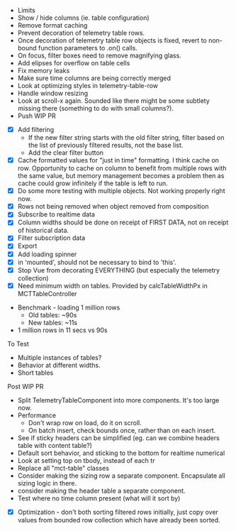 * Limits
* Show / hide columns (ie. table configuration)
* Remove format caching
* Prevent decoration of telemetry table rows.
* Once decoration of telemetry table row objects is fixed, revert to non-bound function parameters to .on() calls.
* On focus, filter boxes need to remove magnifying glass.
* Add elipses for overflow on table cells
* Fix memory leaks
* Make sure time columns are being correctly merged
* Look at optimizing styles in telemetry-table-row
* Handle window resizing
* Look at scroll-x again. Sounded like there might be some subtlety missing there (something to do with small columns?).
* Push WIP PR

* [X] Add filtering
    * If the new filter string starts with the old filter string, filter based on the list of previously filtered results, not the base list.
    * Add the clear filter button
* [X] Cache formatted values for "just in time" formatting. I think cache on row. Opportunity to cache on column to benefit from multiple rows with the same value, but memory management becomes a problem then as cache could grow infinitely if the table is left to run.
* [X] Do some more testing with multiple objects. Not working properly right now.
* [X] Rows not being removed when object removed from composition
* [X] Subscribe to realtime data
* [X] Column widths should be done on receipt of FIRST DATA, not on receipt of historical data.
* [X] Filter subscription data
* [X] Export
* [X] Add loading spinner
* [X] in 'mounted', should not be necessary to bind to 'this'.
* [X] Stop Vue from decorating EVERYTHING (but especially the telemetry collection)
* [X] Need minimum width on tables. Provided by calcTableWidthPx in MCTTableController

* Benchmark - loading 1 million rows
    - Old tables: ~90s
    - New tables: ~11s
* 1 million rows in 11 secs vs 90s

To Test
* Multiple instances of tables?
* Behavior at different widths.
* Short tables

Post WIP PR
* Split TelemetryTableComponent into more components. It's too large now.
* Performance
    * Don't wrap row on load, do it on scroll.
    * On batch insert, check bounds once, rather than on each insert.
* See if sticky headers can be simplified (eg. can we combine headers table with content table?)
* Default sort behavior, and sticking to the bottom for realtime numerical
* Look at setting top on tbody, instead of each tr
* Replace all "mct-table" classes
* Consider making the sizing row a separate component. Encapsulate all sizing logic in there.
* consider making the header table a separate component.
* Test where no time column present (what will it sort by)

* [X] Optimization - don't both sorting filtered rows initially, just copy over values from bounded row collection which have already been sorted. 